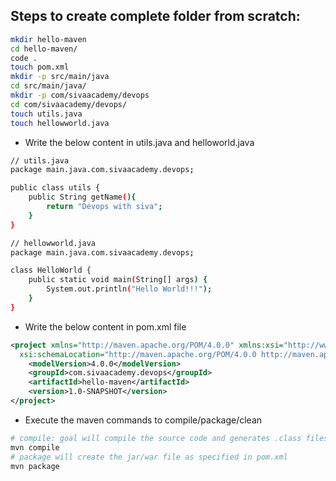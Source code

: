 ## Steps to create complete folder from scratch:
```bash
mkdir hello-maven
cd hello-maven/
code .
touch pom.xml
mkdir -p src/main/java
cd src/main/java/
mkdir -p com/sivaacademy/devops
cd com/sivaacademy/devops/
touch utils.java
touch hellowworld.java
```
* Write the below content in utils.java and helloworld.java
```bash
// utils.java
package main.java.com.sivaacademy.devops;

public class utils {
    public String getName(){
        return "Devops with siva";
    }
}

// hellowworld.java
package main.java.com.sivaacademy.devops;

class HelloWorld {
    public static void main(String[] args) {
        System.out.println("Hello World!!!");
    }
}
```
* Write the below content in pom.xml file
```xml
<project xmlns="http://maven.apache.org/POM/4.0.0" xmlns:xsi="http://www.w3.org/2001/XMLSchema-instance"
  xsi:schemaLocation="http://maven.apache.org/POM/4.0.0 http://maven.apache.org/xsd/maven-4.0.0.xsd">
    <modelVersion>4.0.0</modelVersion>
    <groupId>com.sivaacademy.devops</groupId>
    <artifactId>hello-maven</artifactId>
    <version>1.0-SNAPSHOT</version>
</project>
```
* Execute the maven commands to compile/package/clean
```bash
# compile: goal will compile the source code and generates .class files in the target folder
mvn compile
# package will create the jar/war file as specified in pom.xml
mvn package
```

